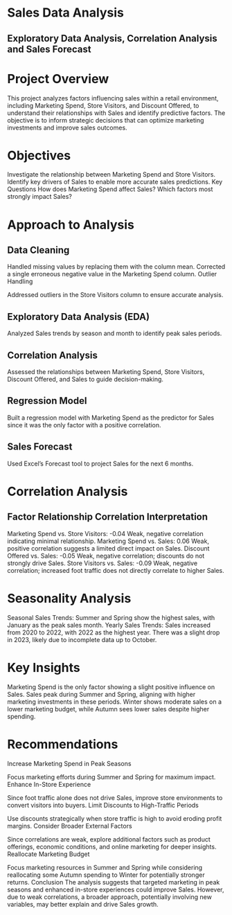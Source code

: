 # Sales Data Analysis
## Exploratory Data Analysis, Correlation Analysis and Sales Forecast

# Project Overview
This project analyzes factors influencing sales within a retail environment, including Marketing Spend, Store Visitors, and Discount Offered, to understand their relationships with Sales and identify predictive factors. The objective is to inform strategic decisions that can optimize marketing investments and improve sales outcomes.

# Objectives
Investigate the relationship between Marketing Spend and Store Visitors.
Identify key drivers of Sales to enable more accurate sales predictions.
Key Questions
How does Marketing Spend affect Sales?
Which factors most strongly impact Sales?

# Approach to Analysis
## Data Cleaning

Handled missing values by replacing them with the column mean.
Corrected a single erroneous negative value in the Marketing Spend column.
Outlier Handling

Addressed outliers in the Store Visitors column to ensure accurate analysis.

## Exploratory Data Analysis (EDA)

Analyzed Sales trends by season and month to identify peak sales periods.
## Correlation Analysis

Assessed the relationships between Marketing Spend, Store Visitors, Discount Offered, and Sales to guide decision-making.
## Regression Model

Built a regression model with Marketing Spend as the predictor for Sales since it was the only factor with a positive correlation.

## Sales Forecast

Used Excel’s Forecast tool to project Sales for the next 6 months.

# Correlation Analysis
## Factor Relationship	Correlation	Interpretation
Marketing Spend vs. Store Visitors:	-0.04	Weak, negative correlation indicating minimal relationship.
Marketing Spend vs. Sales:	0.06 Weak, positive correlation suggests a limited direct impact on Sales.
Discount Offered vs. Sales:	-0.05	Weak, negative correlation; discounts do not strongly drive Sales.
Store Visitors vs. Sales:	-0.09	Weak, negative correlation; increased foot traffic does not directly correlate to higher Sales.
# Seasonality Analysis
Seasonal Sales Trends: Summer and Spring show the highest sales, with January as the peak sales month.
Yearly Sales Trends: Sales increased from 2020 to 2022, with 2022 as the highest year. There was a slight drop in 2023, likely due to incomplete data up to October.

# Key Insights
Marketing Spend is the only factor showing a slight positive influence on Sales.
Sales peak during Summer and Spring, aligning with higher marketing investments in these periods.
Winter shows moderate sales on a lower marketing budget, while Autumn sees lower sales despite higher spending.

# Recommendations
Increase Marketing Spend in Peak Seasons

Focus marketing efforts during Summer and Spring for maximum impact.
Enhance In-Store Experience

Since foot traffic alone does not drive Sales, improve store environments to convert visitors into buyers.
Limit Discounts to High-Traffic Periods

Use discounts strategically when store traffic is high to avoid eroding profit margins.
Consider Broader External Factors

Since correlations are weak, explore additional factors such as product offerings, economic conditions, and online marketing for deeper insights.
Reallocate Marketing Budget

Focus marketing resources in Summer and Spring while considering reallocating some Autumn spending to Winter for potentially stronger returns.
Conclusion
The analysis suggests that targeted marketing in peak seasons and enhanced in-store experiences could improve Sales. However, due to weak correlations, a broader approach, potentially involving new variables, may better explain and drive Sales growth.
